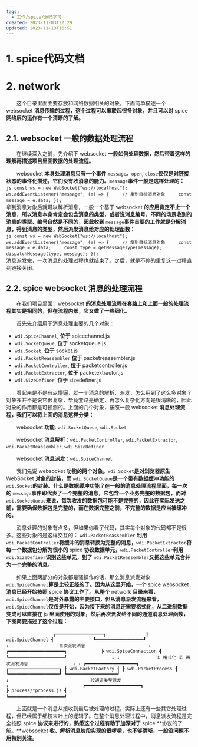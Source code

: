 ```yaml
---
tags:
  - 工作/spice/源码学习
created: 2023-11-03T22:29
updated: 2023-11-13T16:51
---
```

# 1. spice代码文档

# 2. network

　　这个目录里面主要存放和网络数据相关的对象，下面简单描述一个 websocket **消息传输的过程，这个过程可以串联起很多对象，并且可以对** spice **网络层的运作有一个清晰的了解。**

## 2.1. websocket 一般的数据处理流程

　　在继续深入之前，先介绍下 websocket **一般如何处理数据，然后带着这样的理解再描述项目里面数据的处理流程。**

　　websocket **本身处理消息只有一个事件** `message`​**。**​`open`​, `close`​ **仅仅是对链接状态的事件化描述，它们没有收消息的能力。**​`message`​ **事件一般是这样处理的：**  
​`js const ws = new WebSocket("ws://localhost"); ws.addEventListener("message", (e) => {     // 拿到目标消息对象     const message = e.data; }); ​`​  
拿到消息对象后就可以解析消息，一般一个基于 websocket **的应用肯定不止一个消息，所以消息本身肯定会包含消息的类型，或者说消息编号，不同的场景收到的消息的类型、编号自然是不同的，因此收到** `message`​ **事件首要的工作就是分解消息，得到消息的类型，然后派发消息给对应的处理函数：**  
​`js const ws = new WebSocket("ws://localhost"); ws.addEventListener("message", (e) => {     // 拿到目标消息对象     const message = e.data;     const type = getMessageType(message);     dispatchMessage(type, message); }); ​`​  
消息派发完，一次消息的处理过程也就结束了。之后，就是不停的重复这一过程直到链接关闭。

## 2.2. spice websocket 消息的处理流程

　　在我们项目里面，websocket **的消息处理流程在套路上和上面一般的处理流程其实是相同的，但在流程内部，它又做了一些细化。**

　　首先先介绍用于消息处理主要的几个对象：

* ​`wdi.SpiceChannel`​, **位于** spicechannel.js
* ​`wdi.SocketQueue`​, **位于** socketqueue.js
* ​`wdi.Socket`​, **位于** socket.js
* ​`wdi.PacketReassembler`​ **位于** packetreassembler.js
* ​`wdi.PacketController`​, **位于** packetcontroller.js
* ​`wdi.PacketExtractor`​, **位于** packetextractor.js
* ​`wdi.SizeDefiner`​, **位于** sizedefiner.js

　　看起来是不是有点懵逼，就一个消息的解析、派发，怎么用到了这么多对象？对象多并不是说它很复杂，毕竟套路是确定，再怎么复杂化方向是很清晰的，因此对象的作用都是可预测的。上面的几个对象，按照一般 websocket **消息处理流程，我们可以将上面的消息这样分类：**

　　websocket **功能**: `wdi.SocketQueue`​, `wdi.Socket`​

　　websocket **消息解析：**​`wdi.PacketController`​, `wdi.PacketExtractor`​, `wdi.PacketReassembler`​, `wdi.SizeDefiner`​

　　websocket **消息派发：**​`wdi.SpiceChannel`​

　　我们先说 websocket **功能的两个对象。**​`wdi.Socket`​ **是对浏览器原生** WebSocket **对象的封装，而** `wdi.SocketQueue`​ **是一个带有数据缓冲功能的** `wdi.Socket`​ **的封装。什么是数据缓冲功能？在一般的消息处理流程里面，每一次的** `message`​ **事件即代表了一个完整的消息，它包含一个业务完整的数据包，而对** `wdi.SocketQueue`​ **来说，每次收发的数据包可能不是完整的，因此在实际发送之前，需要确保数据包是完整的，而在数据完整之前，不完整的数据是应当被缓冲的。**

　　消息处理的对象有点多，但如果你看了代码，其实每个对象的代码都不是很多。这些对象的是这样交互的： `wdi.PacketReassembler`​ **利用** `wdi.PacketController`​ **将缓冲的消息转换为完整的消息，**​`wdi.PacketExtractor`​ **将每一个数据包分解为很小的** spice **协议数据单元，**​`wdi.PacketController`​ **利用** `wdi.SizeDefiner`​ **识别这些单元，到了** `wdi.PacketReassembler`​ **又把这些单元合并为一个完整的消息。**

　　如果上面两部分的对象都是骚操作的话，那么消息派发对象 `wdi.SpiceChannel`​ **算是比较正经的了。因为从这里开始，一个** spice websocket **消息已经开始按照** spice **协议工作了。从整个** network **目录来看，**​`wdi.SpiceChannel`​ **是对外暴露的主要接口，但从消息派发流程来看，**​`wdi.SpiceChannel`​ **仅仅是开始，因为接下来的消息还需要格式化，从二进制数据变成可以直接在** js **里面使用的对象，然后再次派发给不同的通道消息处理函数，下图简要描述了这个过程：**

　　​`​              ┏━━━━━━━━━━━━━━━━━━┓               ┣ wdi.SpiceChannel ┫               ┗━━━━━━━━━━━━━━━━━━┛                        ↓                   首次派发消息                        ↓             ┏━━━━━━━━━━━━━━━━━━━━━┓             ┣ wdi.SpiceConnection ┫             ┗━━━━━━━━━━━━━━━━━━━━━┛                 ↓ ↓              ① 格式化 ② 再次派发消息                 ↓ ↓ ┏━━━━━━━━━━━━━━━━━━━┓ ┏━━━━━━━━━━━━━━━━━━━┓ ┣ wdi.PacketFactory ┫ ┣ wdi.PacketProcess ┫ ┗━━━━━━━━━━━━━━━━━━━┛ ┗━━━━━━━━━━━━━━━━━━━┛                                     ↓                               按通道类型派发                                     ↓                            ┏━━━━━━━━━━━━━━━━━━━━━┓                            ┣ process/*process.js ┫                            ┗━━━━━━━━━━━━━━━━━━━━━┛`​

　　上面就是一个消息从接收到最后被处理的过程，实际上还有一些其它处理过程，但已经属于细枝末叶上的逻辑了。在整个消息处理过程中，消息派发流程是完全按照 spice **协议来进行的，熟悉这个过程有助于加深对于** spice **协议的了解。**websocket **收、解析消息阶段实现的很啰嗦，也不够清晰，一般没问题不用特别关注。**
